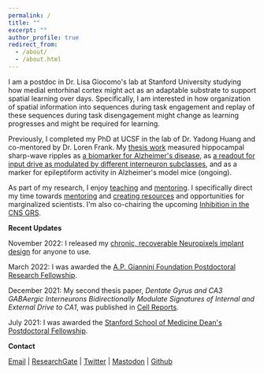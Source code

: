 ```yaml
---
permalink: /
title: ""
excerpt: ""
author_profile: true
redirect_from: 
  - /about/
  - /about.html
---
```


I am a postdoc in Dr. Lisa Giocomo's lab at Stanford University studying how medial entorhinal cortex might act as an adaptable substrate to support spatial learning over days. Specifically, I am interested in how organization of spatial information into sequences during task engagement and replay of these sequences during task disengagement might change as learning progresses and might be required for learning.

Previously, I completed my PhD at UCSF in the lab of Dr. Yadong Huang and co-mentored by Dr. Loren Frank. My [thesis work](/research) measured hippocampal sharp-wave ripples as [a biomarker for Alzheimer's disease](https://www.cell.com/cell-reports/fulltext/S2211-1247(19)31370-1), as [a readout for input drive as modulated by different interneuron subclasses](https://www.cell.com/cell-reports/fulltext/S2211-1247(21)01655-7), and as a marker for epileptiform activity in Alzheimer's model mice (ongoing).

As part of my research, I enjoy [teaching](/teaching) and [mentoring](/service). I specifically direct my time towards [mentoring](/dei) and [creating resources](/resources) and opportunities for marginalized scientists. I'm also co-chairing the upcoming [Inhibition in the CNS GRS](/grs).

**Recent Updates**

November 2022: I released my [chronic, recoverable Neuropixels implant design](/resources) for anyone to use.

March 2022: I was awarded the [A.P. Giannini Foundation Postdoctoral Research Fellowship](https://apgianninifoundation.org/postdoctoral-research-fellowship-and-leadership-award/).

December 2021: My second thesis paper, _Dentate Gyrus and CA3 GABAergic Interneurons Bidirectionally Modulate Signatures of Internal and External Drive to CA1_, was published in [Cell Reports](https://www.cell.com/cell-reports/fulltext/S2211-1247(21)01655-7).

July 2021: I was awarded the [Stanford School of Medicine Dean's Postdoctoral Fellowship](https://postdocs.stanford.edu/deans-fellows-july-2021-start).

**Contact**

[Email](mailto:emily.aery.jones@stanford.edu) | [ResearchGate](https://www.researchgate.net/profile/Emily_Jones50) | [Twitter](https://twitter.com/EmilyAeryJones) | [Mastodon](https://qoto.org/@emily_aeryjones) | [Github](https://github.com/emilyasterjones/)